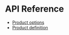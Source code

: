 # API Reference

- [Product options](./product-options)
- [Product definition](./product-definition)
